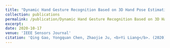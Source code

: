```yaml
---
title: "Dynamic Hand Gesture Recognition Based on 3D Hand Pose Estimation for Human-Robot Interaction - Under Review"
collection: publications
permalink: /publication/Dynamic Hand Gesture Recognition Based on 3D Hand Pose Estimation for Human-Robot Interaction
excerpt:
date: 2020-10-17
venue: 'IEEE Sensors Journal'
citation: 'Qing Gao, Yongquan Chen, Zhaojie Ju, <b>Yi Liang</b>. (2020). &quot;Dynamic Hand Gesture Recognition Based on 3D Hand Pose Estimation for Human-Robot Interaction.&quot; <i>IEEE Sensors Journal</i>. '
---
```

